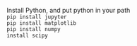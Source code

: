 Install Python, and put python in your path  
```pip install jupyter```  
```pip install matplotlib```  
```pip install numpy```  
```install scipy```  